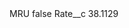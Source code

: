 <?xml version="1.0" encoding="UTF-8"?>
<CustomMetadata xmlns="http://soap.sforce.com/2006/04/metadata" xmlns:xsi="http://www.w3.org/2001/XMLSchema-instance" xmlns:xsd="http://www.w3.org/2001/XMLSchema">
    <label>MRU</label>
    <protected>false</protected>
    <values>
        <field>Rate__c</field>
        <value xsi:type="xsd:double">38.1129</value>
    </values>
</CustomMetadata>
